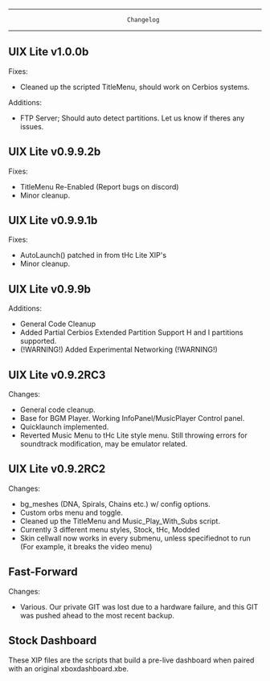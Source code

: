 -------------------------------------------------------------------------------
                                     Changelog
-------------------------------------------------------------------------------
UIX Lite v1.0.0b
-------------------------------------------------------------------------------
Fixes:
- Cleaned up the scripted TitleMenu, should work on Cerbios systems.

Additions:
- FTP Server; Should auto detect partitions. Let us know if theres any issues.

UIX Lite v0.9.9.2b
-------------------------------------------------------------------------------
Fixes:
- TitleMenu Re-Enabled (Report bugs on discord)
- Minor cleanup.

UIX Lite v0.9.9.1b
-------------------------------------------------------------------------------
Fixes:
- AutoLaunch() patched in from tHc Lite XIP's
- Minor cleanup.

UIX Lite v0.9.9b
-------------------------------------------------------------------------------
Additions:
- General Code Cleanup
- Added Partial Cerbios Extended Partition Support H and I partitions supported.
- (!WARNING!) Added Experimental Networking (!WARNING!)

UIX Lite v0.9.2RC3
------------------------------------------------------------------------
Changes:
- General code cleanup.
- Base for BGM Player. Working InfoPanel/MusicPlayer Control panel.
- Quicklaunch implemented.
- Reverted Music Menu to tHc Lite style menu. Still throwing errors for soundtrack modification, may be emulator related.

UIX Lite v0.9.2RC2
------------------------------------------------------------------------
Changes:
- bg_meshes (DNA, Spirals, Chains etc.) w/ config options.
- Custom orbs menu and toggle.
- Cleaned up the TitleMenu and Music_Play_With_Subs script. 
- Currently 3 different menu styles, Stock, tHc, Modded
- Skin cellwall now works in every submenu, unless specifiednot to run (For example, it breaks the video menu)

Fast-Forward
------------------------------------------------------------------------
Changes:
- Various. Our private GIT was lost due to a hardware failure, and this GIT was pushed ahead to the most recent backup.

Stock Dashboard
------------------------------------------------------------------------
These XIP files are the scripts that build a pre-live dashboard when paired with an original xboxdashboard.xbe.